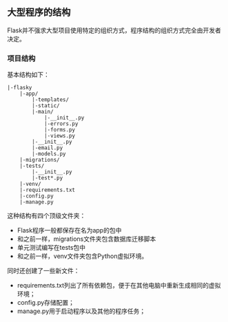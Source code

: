 ## 大型程序的结构

Flask并不强求大型项目使用特定的组织方式，程序结构的组织方式完全由开发者决定。

### 项目结构

基本结构如下：

```shell
|-flasky
	|-app/
		|-templates/
		|-static/
		|-main/
			|-__init__.py
			|-errors.py
			|-forms.py
			|-views.py
		|-__init__.py
		|-email.py
		|-models.py
	|-migrations/
	|-tests/
		|-__init__.py
		|-test*.py
	|-venv/
	|-requirements.txt
	|-config.py
	|-manage.py
```

这种结构有四个顶级文件夹：

- Flask程序一般都保存在名为app的包中
- 和之前一样，migrations文件夹包含数据库迁移脚本
- 单元测试编写在tests包中
- 和之前一样，venv文件夹包含Python虚拟环境。

同时还创建了一些新文件：

- requirements.txt列出了所有依赖包，便于在其他电脑中重新生成相同的虚拟环境；
- config.py存储配置；
- manage.py用于启动程序以及其他的程序任务；
